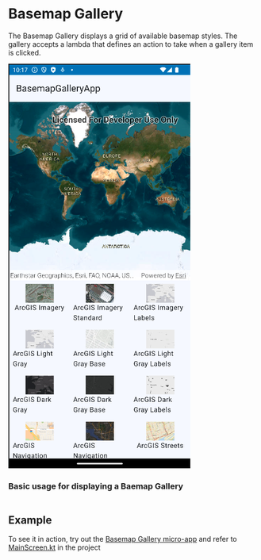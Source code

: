 # Basemap Gallery
The Basemap Gallery displays a grid of available basemap styles. The gallery accepts a lambda that defines an action to take when a gallery item is clicked.

![Screenshot](screenshot.png)

### Basic usage for displaying a Baemap Gallery

```kotlin

```

## Example
To see it in action, try out the [Basemap Gallery micro-app](../../microapps/BasemapGAlleryApp) and refer to [MainScreen.kt](../../microapps/BasemapGalleryApp/app/src/main/java/com/arcgismaps/toolkit/basemapgalleryapp/screens/MainScreen.kt) in the project
